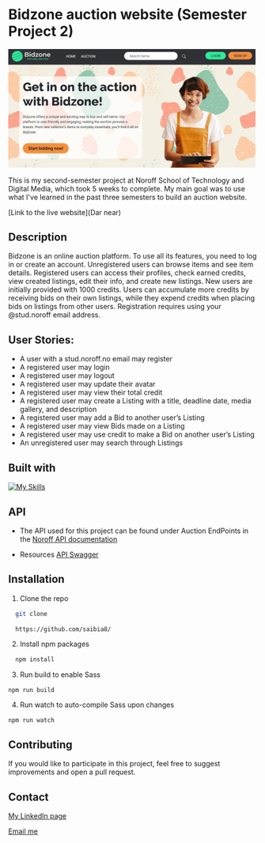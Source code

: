 # Bidzone auction website (Semester Project 2)

<img src="/assets/images/Bidzone-screenshot.jpg" width="500">

This is my second-semester project at Noroff School of Technology and Digital Media, which took 5 weeks to complete. My main goal was to use what I've learned in the past three semesters to build an auction website.

[Link to the live website](Dar near)

## Description
Bidzone is an online auction platform. To use all its features, you need to log in or create an account. Unregistered users can browse items and see item details. Registered users can access their profiles, check earned credits, view created listings, edit their info, and create new listings. 
New users are initially provided with 1000 credits. Users can accumulate more credits by receiving bids on their own listings, while they expend credits when placing bids on listings from other users. Registration requires using your @stud.noroff email address.



## User Stories:

- A user with a stud.noroff.no email may register
- A registered user may login
- A registered user may logout
- A registered user may update their avatar
- A registered user may view their total credit
- A registered user may create a Listing with a title, deadline date, media gallery, and description
- A registered user may add a Bid to another user’s Listing
- A registered user may view Bids made on a Listing
- A registered user may use credit to make a Bid on another user’s Listing
- An unregistered user may search through Listings

## Built with
[![My Skills](https://skillicons.dev/icons?i=html,sass,bootstrap,js,github,git,visualstudio,figma)](https://skillicons.dev)

## API
- The API used for this project can be found under Auction EndPoints in the
[Noroff API documentation](https://docs.noroff.dev/auctionhouse-endpoints/authentication)

- Resources
[API Swagger](https://api.noroff.dev/docs/static/index.html)

## Installation

1. Clone the repo
  ```sh
    git clone 
  ```
  ```sh
    https://github.com/saibia8/
  ```
2. Install npm packages
  ```sh
    npm install
  ```
3. Run build to enable Sass
  ```
  npm run build
  ```
4. Run watch to auto-compile Sass upon changes
  ```
  npm run watch
  ```

## Contributing

If you would like to participate in this project, feel free to suggest improvements and open a pull request.

## Contact

[My LinkedIn page](https://www.linkedin.com/in/sabina-kutniauske-46a486238/)

[Email me](mailto:sabina.kutniauske@gmail.com)
